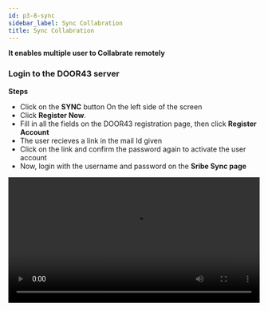 ```yaml
---
id: p3-8-sync
sidebar_label: Sync Collabration
title: Sync Collabration
---
```

**It enables multiple user to Collabrate remotely**

### Login to the DOOR43 server ###

 
**Steps**

- Click on the **SYNC** button On the left side of the screen
- Click **Register Now**. 
- Fill in all the fields on the DOOR43 registration page, then click **Register Account**
- The user recieves a link in the mail Id given
- Click on the link and confirm the password again to activate the user account
- Now, login with the username and password on the **Sribe Sync page**
<video controls src="/0.5.5/en-Logintotheserver.mov" width="100%" type="video/mov"/>

### Cloud Sync ###

**Steps**

- Enter a valid username and password to access your DOOR 43 account 
- Select the project you wish to work on, from the **SYNC** pane
- After selecting the desired project click the **SAVE TO CLOUD** button on the SYNC pane 
- A progress bar will appear, showing the status and completion of the **sync** process
- Once the project is successfully synced, it will be listed at the bottom of the **PROJECT ON CLOUD** pane

<video controls src="/0.5.5/en-cloudsync.mov" width="100%" type="video/mp4"/>



### Offline Sync ###

**Steps**

- Enter a valid username and password to access your DOOR 43 account
- In the PROJECT ON CLOUD pane, enter the project owner's username in the specified field
- Choose the project you wish to download to your local system
- The selected project will be filtered, and the PROJECT ON CLOUD pane will show the **SAVE TO COMPUTER** button
- By clicking the **SAVE TO COMPUTER** button, you can download the project to your local system
- The downloaded project will appear in the **SYNC** pane 
- To edit the downloaded project, navigate to the PROJECTS page and choose the downloaded project 

<video controls src="/0.5.5/en-offlinesync.mov" width="100%" type="video/mp4"/>



### Contribute to a shared project ###

**Steps**

**Project owner**

- The project owner has to login to DOOR43, https://git.door43.org/
- Add the Door43 username
- Select the Project to **collaborate**
- Go to the settings and click on the **collaborators** tab
- Add the names of the collaborators username(s)
- Select **Add Collaborator**
- Give access to the collaborator either as **Administrator, Write, or Read**

**Steps for Collaborator to access the project**

- Open the **Scribe** application and go to the **Sync** page
- Login to the [DOOR43 account](./p3-8-sync#login-to-the-door43-server)
- The user/collaborator can then enter the project owner's name in the given field on the Sync page of Scribe
- Select the project to work
- Click on **SAVE TO COMPUTER** button on the top right side of the screen 
- The project will be synced to Scribe
- A notification stating 'project sync to scribe successful' will appear in the bottom left side
- The project has now been set up for work 

<video controls src="/0.5.5/en-collabsync.mov" width="100%" type="video/mp4"/>



### How to sync a project ###

**Steps**

- Click on the **Sync** button on the left side of the window
- A list of all user projects will appear on the left of the sync window
- If you are a new user, register into your [DOOR43 account](./p3-8-sync#login-to-the-door43-server), or else log in to DOOR43
- Select a project that you want to sync to the door43 remote server
- Click on the **SAVE TO CLOUD** button on the top left side of the screen
- On the top of the screen, the user can see the uploading progress bar
- The right side of the screen will display all projects saved on the DOOR43 remote server
- The project will then be uploaded to the DOOR43 remote server and displayed to the user in the right-hand column of the screen
<video controls src="/0.5.5/en-syncaproject.mov" width="100%" type="video/mp4"/>

### Sync a project from the project module ###

A project can be directly synced by the user from the project module.

**Steps**

- Click on the project module and open a project
- Click the **Sync** button
- The uploading progress bar will be displayed at the top
- (Login to the DOOR43 server if you are not done yet)
<video controls src="/0.8.1/en-projectsync.mp4" width="100%" type="video/mp4"/>

### Sync back a project from the DOOR43 remote server ###

The user can **Sync** a project from the server to the local system. 

**Steps**   

- Click on the **Sync** button
- Login to the DOOR43 account on the right side of the column
- If it's not your own project, type in the username. The logged-in user's projects are all listed.
- Click on the project that you want to sync back from the remote server to the local system
- Click on the **SAVE TO COMPUTER** button on the top right side of the screen
- The user can see the downloading progress bar
- With this, a project will be synced back from the server

<video controls src="/0.5.5/en-syncback.mov" width="100%" type="video/mov"/>

### Merge a project from the DOOR43 remote server ###


**Steps**

- Click on the **Sync** button,login to the DOOR43 account
- It displays all the projects in the DOOR43 server at the right side of the column
- Select a project that you want to sync to the DOOR43 remote server
- Click on the **SAVE TO CLOUD** button on the top left side of the screen
- The progress bar will appear
- (You can undo the merging process by clicking the undo button before counting down to an end)
- This will merge a project from the server
<video controls src="/assets/merge.mov" width="100%" type="video/mov"/>